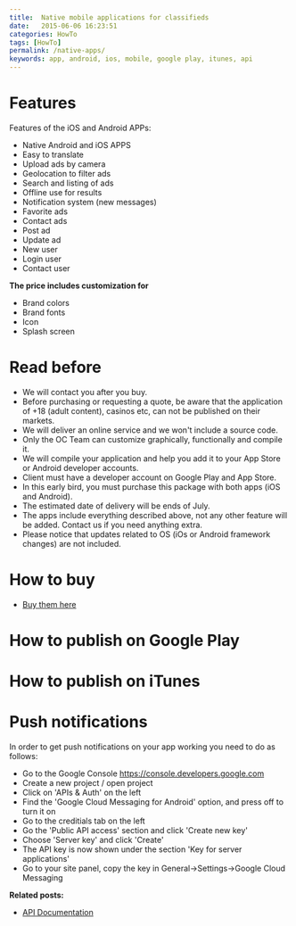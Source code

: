 ```yaml
---
title:  Native mobile applications for classifieds
date:   2015-06-06 16:23:51
categories: HowTo
tags: [HowTo]
permalink: /native-apps/
keywords: app, android, ios, mobile, google play, itunes, api
---
```

# Features

Features of the iOS and Android APPs:

- Native Android and iOS APPS
- Easy to translate
- Upload ads by camera
- Geolocation to filter ads
- Search and listing of ads
- Offline use for results
- Notification system (new messages)
- Favorite ads
- Contact ads
- Post ad
- Update ad
- New user
- Login user
- Contact user

**The price includes customization for**

- Brand colors
- Brand fonts
- Icon
- Splash screen

# Read before

- We will contact you after you buy.
- Before purchasing or requesting a quote, be aware that the application of +18 (adult content), casinos etc, can not be published on their markets.
- We will deliver an online service and we won't include a source code.
- Only the OC Team can customize graphically, functionally and compile it.
- We will compile your application and help you add it to your App Store or Android developer accounts.
- Client must have a developer account on Google Play and App Store.
- In this early bird, you must purchase this package with both apps (iOS and Android). 
- The estimated date of delivery will be ends of July.
- The apps include everything described above, not any other feature will be added. Contact us if you need anything extra.
- Please notice that updates related to OS (iOs or Android framework changes) are not included.

# How to buy

+ [Buy them here](https://selfhosted.yclas.com/mobile-apps/ios-and-android-apps.html)

# How to publish on Google Play

# How to publish on iTunes

# Push notifications 

In order to get push notifications on your app working you need to do as follows:

- Go to the Google Console https://console.developers.google.com
- Create a new project / open project
- Click on 'APIs & Auth' on the left
- Find the 'Google Cloud Messaging for Android' option, and press off to turn it on
- Go to the creditials tab on the left
- Go the 'Public API access' section and click 'Create new key'
- Choose 'Server key' and click 'Create'
- The API key is now shown under the section 'Key for server applications'
- Go to your site panel, copy the key in General->Settings->Google Cloud Messaging


**Related posts:**
+ [API Documentation](http://docs.yclas.com/api-documentation/)
